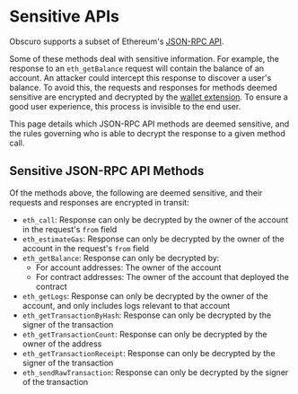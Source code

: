 # Sensitive APIs

Obscuro supports a subset of Ethereum's [JSON-RPC API](https://ethereum.org/en/developers/docs/apis/json-rpc/).

Some of these methods deal with sensitive information. For example, the response to an `eth_getBalance` request will 
contain the balance of an account. An attacker could intercept this response to discover a user's balance. To avoid 
this, the requests and responses for methods deemed sensitive are encrypted and decrypted by the 
[wallet extension](../wallet-extension/wallet-extension.md). To ensure a good user experience, this process is 
invisible to the end user.

This page details which JSON-RPC API methods are deemed sensitive, and the rules governing who is able to decrypt the 
response to a given method call.

## Sensitive JSON-RPC API Methods

Of the methods above, the following are deemed sensitive, and their requests and responses are encrypted in transit:
 
* `eth_call`: Response can only be decrypted by the owner of the account in the request's `from` field
* `eth_estimateGas`: Response can only be decrypted by the owner of the account in the request's `from` field
* `eth_getBalance`: Response can only be decrypted by:
    * For account addresses: The owner of the account
    * For contract addresses: The owner of the account that deployed the contract
* `eth_getLogs`: Response can only be decrypted by the owner of the account, and only includes logs relevant to that 
   account
* `eth_getTransactionByHash`: Response can only be decrypted by the signer of the transaction
* `eth_getTransactionCount`: Response can only be decrypted by the owner of the address
* `eth_getTransactionReceipt`: Response can only be decrypted by the signer of the transaction
* `eth_sendRawTransaction`: Response can only be decrypted by the signer of the transaction
